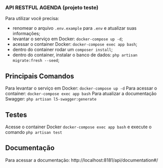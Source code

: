 ### API RESTFUL AGENDA (projeto teste)

Para utilizar você precisa:

-   renomear o arquivo `.env.example` para `.env` e atualizar suas informações;
-   levantar o serviço em Docker: `docker-compose up -d`;
-   acessar o container Docker: `docker-compose exec app bash`;
-   dentro do container rodar um `composer install`;
-   dentro do container, instalar o banco de dados:
    `php artisan migrate:fresh --seed`;

## Principais Comandos

Para levantar o serviço em Docker: `docker-compose up -d`
Para acessar o container: `docker-compose exec app bash`
Para atualizar a documentação Swagger: `php artisan l5-swagger:generate`

## Testes

Acesse o container Docker `docker-compose exec app bash` e execute o comando
`php artisan test`

## Documentação

Para acessar a documentação: http://localhost:8181/api/documentation#/
